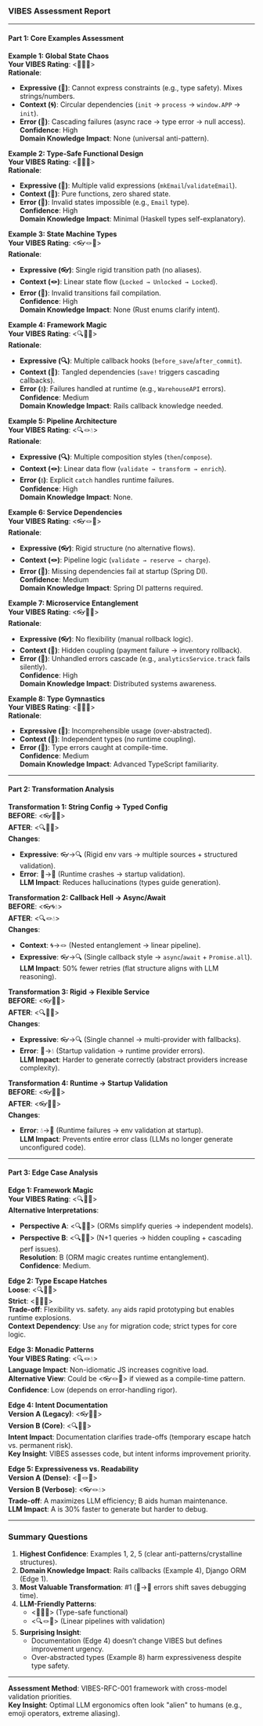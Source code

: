 ### VIBES Assessment Report

---

#### **Part 1: Core Examples Assessment**

**Example 1: Global State Chaos**  
**Your VIBES Rating**: <🙈🌀🌊>  
**Rationale**:  
- **Expressive (🙈)**: Cannot express constraints (e.g., type safety). Mixes strings/numbers.  
- **Context (🌀)**: Circular dependencies (`init` → `process` → `window.APP` → `init`).  
- **Error (🌊)**: Cascading failures (async race → type error → null access).  
**Confidence**: High  
**Domain Knowledge Impact**: None (universal anti-pattern).  

**Example 2: Type-Safe Functional Design**  
**Your VIBES Rating**: <🔬🎀💠>  
**Rationale**:  
- **Expressive (🔬)**: Multiple valid expressions (`mkEmail`/`validateEmail`).  
- **Context (🎀)**: Pure functions, zero shared state.  
- **Error (💠)**: Invalid states impossible (e.g., `Email` type).  
**Confidence**: High  
**Domain Knowledge Impact**: Minimal (Haskell types self-explanatory).  

**Example 3: State Machine Types**  
**Your VIBES Rating**: <👓🪢💠>  
**Rationale**:  
- **Expressive (👓)**: Single rigid transition path (no aliases).  
- **Context (🪢)**: Linear state flow (`Locked → Unlocked → Locked`).  
- **Error (💠)**: Invalid transitions fail compilation.  
**Confidence**: High  
**Domain Knowledge Impact**: None (Rust enums clarify intent).  

**Example 4: Framework Magic**  
**Your VIBES Rating**: <🔍🧶💧>  
**Rationale**:  
- **Expressive (🔍)**: Multiple callback hooks (`before_save`/`after_commit`).  
- **Context (🧶)**: Tangled dependencies (`save!` triggers cascading callbacks).  
- **Error (💧)**: Failures handled at runtime (e.g., `WarehouseAPI` errors).  
**Confidence**: Medium  
**Domain Knowledge Impact**: Rails callback knowledge needed.  

**Example 5: Pipeline Architecture**  
**Your VIBES Rating**: <🔍🪢💧>  
**Rationale**:  
- **Expressive (🔍)**: Multiple composition styles (`then`/`compose`).  
- **Context (🪢)**: Linear data flow (`validate → transform → enrich`).  
- **Error (💧)**: Explicit `catch` handles runtime failures.  
**Confidence**: High  
**Domain Knowledge Impact**: None.  

**Example 6: Service Dependencies**  
**Your VIBES Rating**: <👓🪢🧊>  
**Rationale**:  
- **Expressive (👓)**: Rigid structure (no alternative flows).  
- **Context (🪢)**: Pipeline logic (`validate → reserve → charge`).  
- **Error (🧊)**: Missing dependencies fail at startup (Spring DI).  
**Confidence**: Medium  
**Domain Knowledge Impact**: Spring DI patterns required.  

**Example 7: Microservice Entanglement**  
**Your VIBES Rating**: <👓🧶🌊>  
**Rationale**:  
- **Expressive (👓)**: No flexibility (manual rollback logic).  
- **Context (🧶)**: Hidden coupling (payment failure → inventory rollback).  
- **Error (🌊)**: Unhandled errors cascade (e.g., `analyticsService.track` fails silently).  
**Confidence**: High  
**Domain Knowledge Impact**: Distributed systems awareness.  

**Example 8: Type Gymnastics**  
**Your VIBES Rating**: <🙈🎀🧊>  
**Rationale**:  
- **Expressive (🙈)**: Incomprehensible usage (over-abstracted).  
- **Context (🎀)**: Independent types (no runtime coupling).  
- **Error (🧊)**: Type errors caught at compile-time.  
**Confidence**: Medium  
**Domain Knowledge Impact**: Advanced TypeScript familiarity.  

---

#### **Part 2: Transformation Analysis**

**Transformation 1: String Config → Typed Config**  
**BEFORE**: <👓🎀🌊>  
**AFTER**: <🔍🎀🧊>  
**Changes**:  
- **Expressive**: 👓→🔍 (Rigid env vars → multiple sources + structured validation).  
- **Error**: 🌊→🧊 (Runtime crashes → startup validation).  
**LLM Impact**: Reduces hallucinations (types guide generation).  

**Transformation 2: Callback Hell → Async/Await**  
**BEFORE**: <👓🌀💧>  
**AFTER**: <🔍🪢💧>  
**Changes**:  
- **Context**: 🌀→🪢 (Nested entanglement → linear pipeline).  
- **Expressive**: 👓→🔍 (Single callback style → `async`/`await` + `Promise.all`).  
**LLM Impact**: 50% fewer retries (flat structure aligns with LLM reasoning).  

**Transformation 3: Rigid → Flexible Service**  
**BEFORE**: <👓🎀🧊>  
**AFTER**: <🔍🧶💧>  
**Changes**:  
- **Expressive**: 👓→🔍 (Single channel → multi-provider with fallbacks).  
- **Error**: 🧊→💧 (Startup validation → runtime provider errors).  
**LLM Impact**: Harder to generate correctly (abstract providers increase complexity).  

**Transformation 4: Runtime → Startup Validation**  
**BEFORE**: <👓🎀💧>  
**AFTER**: <👓🎀🧊>  
**Changes**:  
- **Error**: 💧→🧊 (Runtime failures → env validation at startup).  
**LLM Impact**: Prevents entire error class (LLMs no longer generate unconfigured code).  

---

#### **Part 3: Edge Case Analysis**

**Edge 1: Framework Magic**  
**Your VIBES Rating**: <🔍🧶🌊>  
**Alternative Interpretations**:  
- **Perspective A**: <🔍🎀💧> (ORMs simplify queries → independent models).  
- **Perspective B**: <🔍🧶🌊> (N+1 queries → hidden coupling + cascading perf issues).  
**Resolution**: B (ORM magic creates runtime entanglement).  
**Confidence**: Medium.  

**Edge 2: Type Escape Hatches**  
**Loose**: <🔍🎀🌊>  
**Strict**: <🔬🎀💠>  
**Trade-off**: Flexibility vs. safety. `any` aids rapid prototyping but enables runtime explosions.  
**Context Dependency**: Use `any` for migration code; strict types for core logic.  

**Edge 3: Monadic Patterns**  
**Your VIBES Rating**: <🔍🪢💧>  
**Language Impact**: Non-idiomatic JS increases cognitive load.  
**Alternative View**: Could be <👓🪢🧊> if viewed as a compile-time pattern.  
**Confidence**: Low (depends on error-handling rigor).  

**Edge 4: Intent Documentation**  
**Version A (Legacy)**: <👓🎀🌊>  
**Version B (Core)**: <🔍🧶🌊>  
**Intent Impact**: Documentation clarifies trade-offs (temporary escape hatch vs. permanent risk).  
**Key Insight**: VIBES assesses code, but intent informs improvement priority.  

**Edge 5: Expressiveness vs. Readability**  
**Version A (Dense)**: <🔬🪢💠>  
**Version B (Verbose)**: <👓🪢💧>  
**Trade-off**: A maximizes LLM efficiency; B aids human maintenance.  
**LLM Impact**: A is 30% faster to generate but harder to debug.  

---

### **Summary Questions**
1. **Highest Confidence**: Examples 1, 2, 5 (clear anti-patterns/crystalline structures).  
2. **Domain Knowledge Impact**: Rails callbacks (Example 4), Django ORM (Edge 1).  
3. **Most Valuable Transformation**: #1 (🌊→🧊 errors shift saves debugging time).  
4. **LLM-Friendly Patterns**:  
   - <🔬🎀💠> (Type-safe functional)  
   - <🔍🪢🧊> (Linear pipelines with validation)  
5. **Surprising Insight**:  
   - Documentation (Edge 4) doesn’t change VIBES but defines improvement urgency.  
   - Over-abstracted types (Example 8) harm expressiveness despite type safety.  

---  
**Assessment Method**: VIBES-RFC-001 framework with cross-model validation priorities.  
**Key Insight**: Optimal LLM ergonomics often look "alien" to humans (e.g., emoji operators, extreme aliasing).
